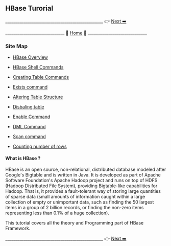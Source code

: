 ## HBase Turorial

________________________________________________ :point_right:        [Next :arrow_right:](https://github.com/maniram-yadav/HBase/blob/master/HBase_Overview.md)

_____________________________ :door: [Home](https://github.com/maniram-yadav/HBase) :door: _____________________________



### Site Map

* [HBase Overview](https://github.com/maniram-yadav/HBase/blob/master/HBase_Overview.md)

* [HBase Shell Commands](https://github.com/maniram-yadav/HBase/blob/master/Hbase_shell_command.md)

* [Creating Table Commands](https://github.com/maniram-yadav/HBase/blob/master/HBase_Create_Table.md)

* [Exists command](https://github.com/maniram-yadav/HBase/blob/master/Exists_command.md)

* [Altering Table Structure](https://github.com/maniram-yadav/HBase/blob/master/DescribeAlter_Command.md)

* [Disbaling table](https://github.com/maniram-yadav/HBase/blob/master/disable_command.md)

* [Enable Command](https://github.com/maniram-yadav/HBase/blob/master/enable_command.md)

* [DML Command](https://github.com/maniram-yadav/HBase/blob/master/DML_command.md)

* [Scan command](https://github.com/maniram-yadav/HBase/blob/master/scan_command.md)

* [Counting number of rows](https://github.com/maniram-yadav/HBase/blob/master/count_command.md)




#### What is HBase ?

HBase is an open source, non-relational, distributed database modeled after Google's Bigtable and is written in Java. 
It is developed as part of Apache Software Foundation's Apache Hadoop project and runs on top of 
HDFS (Hadoop Distributed File System), providing Bigtable-like capabilities for Hadoop.
That is, it provides a fault-tolerant way of storing large quantities of sparse data 
(small amounts of information caught within a large collection of empty or unimportant data,
such as finding the 50 largest items in a group of 2 billion records, or finding the non-zero 
items representing less than 0.1% of a huge collection).

This tutorial covers all the theory and Programming part of HBase Framework.

________________________________________________ :point_right:        [Next :arrow_right:](https://github.com/maniram-yadav/HBase/blob/master/HBase_Overview.md)
